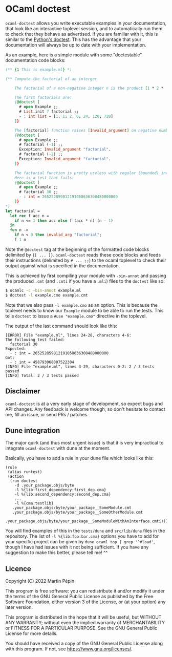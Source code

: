 # OCaml doctest

`ocaml-doctest` allows you write executable examples in your documentation,
that look like an interactive toplevel session, and to automatically run them to
check that they behave as advertised.
If you are familiar with it, this is similar to the [Python's
doctest](https://docs.python.org/3/library/doctest.html).
This has the advantage that your documentation will always be up to date with
your implementation.

As an example, here is a simple module with some "doctestable" documentation
code blocks:

```ocaml
(** {1 This is example.ml} *)

(** Compute the factorial of an interger

    The factorial of a non-negative integer n is the product [1 * 2 * ... * n].

    The first factorials are:
    {@doctest [
      # open Example ;;
      # List.init 7 factorial ;;
      - : int list = [1; 1; 2; 6; 24; 120; 720]
    ]}

    The [factorial] function raises [Invalid_argument] on negative numbers:
    {@doctest [
      # open Example ;;
      # factorial (-1) ;;
      Exception: Invalid_argument "factorial".
      # factorial (-2) ;;
      Exception: Invalid_argument "factorial".
    ]}

    The factorial function is pretty useless with regular (bounded) integers.
    Here is a test that fails:
    {@doctest [
      # open Example ;;
      # factorial 30 ;;
      - : int = 265252859812191058636308480000000
    ]}
*)
let factorial =
  let rec f acc n =
    if n <= 1 then acc else f (acc * n) (n - 1)
  in
  fun n ->
    if n < 0 then invalid_arg "factorial";
    f 1 n
```

Note the `@doctest` tag at the beginning of the formatted code blocks delimited
by `{[ ... ]}`. `ocaml-doctest` reads these code blocks and feeds their
instructions (delimited by `# ... ;;`) to the ocaml toplevel to check their
output against what is specified in the documentation.

This is achieved by first compiling your module with `-bin-annot` and passing
the produced `.cmt` (and `.cmti` if you have a `.mli`) files to the `doctest`
like so:

```sh
$ ocamlc -c -bin-annot example.ml
$ doctest -l example.cmo example.cmt
```

Note that we also pass `-l example.cmo` as an option. This is because the
toplevel needs to know our `Example` module to be able to run the tests. This
tells `doctest` to issue a `#use "example.cmo"` directive in the toplevel.

The output of the last command should look like this:
```
[ERROR] File "example.ml", lines 24-28, characters 4-6:
The following test failed:
  factorial 30
Expected:
  - : int = 265252859812191058636308480000000
Got:
  - : int = 458793068007522304
[INFO] File "example.ml", lines 3-29, characters 0-2: 2 / 3 tests passed
[INFO] Total: 2 / 3 tests passed
```

## Disclaimer

`ocaml-doctest` is at a very early stage of development, so expect bugs and API
changes. Any feedback is welcome though, so don't hesitate to contact me, fill
an issue, or send PRs / patches.

## Dune integration

The major quirk (and thus most urgent issue) is that it is very impractical to
integrate `ocaml-doctest` with dune at the moment.

Basically, you have to add a rule in your dune file which looks like this:
```dune
(rule
 (alias runtest)
 (action
  (run doctest
    -d .your_package.objs/byte
    -l %{lib:first_dependency:first_dep.cma}
    -l %{lib:second_dependency:second_dep.cma}
    ...
    -l %{cma:testlib}
   .your_package.objs/byte/your_package__SomeModule.cmt
   .your_package.objs/byte/your_package__SomeOtherModule.cmt
   .your_package.objs/byte/your_package__SomeModuleWithAnInterface.cmti)))
```
You will find examples of this in the `tests/dune` and `src/lib/dune` files in
the repository.
The list of `-l %{lib:foo:bar.cma}` options you have to add for your specific
project can be given by `dune ocaml top | grep '^#load'`, though I have had
issues with it not being sufficient.
If you have any suggestion to make this better, please tell me! ^^

## Licence

Copyright (C) 2022 Martin Pépin

This program is free software: you can redistribute it and/or modify it under
the terms of the GNU General Public License as published by the Free Software
Foundation, either version 3 of the License, or (at your option) any later
version.

This program is distributed in the hope that it will be useful, but WITHOUT ANY
WARRANTY; without even the implied warranty of MERCHANTABILITY or FITNESS FOR A
PARTICULAR PURPOSE. See the GNU General Public License for more details.

You should have received a copy of the GNU General Public License along with
this program. If not, see <https://www.gnu.org/licenses/>.
